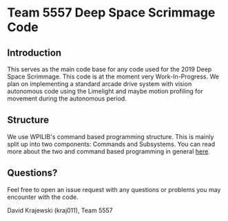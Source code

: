 # Team 5557 Deep Space Scrimmage Code

## Introduction

This serves as the main code base for any code used for the 2019 Deep Space Scrimmage.
This code is at the moment very Work-In-Progress. We plan on implementing a standard arcade drive system with vision autonomous code using the Limelight and maybe motion profiling for movement during the autonomous period.

## Structure

We use WPILIB's command based programming structure. This is mainly split up into two components: Commands and Subsystems. You can read more about the two and command based programming in general [here](<[https://wpilib.screenstepslive.com/s/currentCS/m/java/c/88893](https://wpilib.screenstepslive.com/s/currentCS/m/java/c/88893)>).

## Questions?

Feel free to open an issue request with any questions or problems you may encounter with the code.

David Krajewski (kraj011), Team 5557
